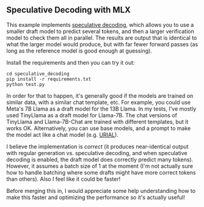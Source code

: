 ## Speculative Decoding with MLX

This example implements [speculative decoding](https://arxiv.org/abs/2211.17192), which allows you to use a smaller draft model to predict several tokens, and then a larger verification model to check them all in parallel. The results are output that is identical to what the larger model would produce, but with far fewer forward passes (as long as the reference model is good enough at guessing).

Install the requirements and then you can try it out:
```
cd speculative_decoding
pip install -r requirements.txt
python test.py
```

In order for that to happen, it's generally good if the models are trained on similar data, with a similar chat template, etc. For example, you could use Meta's 7B Llama as a draft model for the 13B Llama. In my tests, I've mostly used TinyLlama as a draft model for Llama-7B. The chat versions of TinyLlama and Llama-7B-Chat are trained with different templates, but it works OK. Alternatively, you can use base models, and a prompt to make the model act like a chat model (e.g. [URIAL](https://arxiv.org/abs/2312.01552)).

I believe the implementation is *correct* (it produces near-identical output with regular generation vs. speculative decoding, and when speculative decoding is enabled, the draft model does correctly predict many tokens). However, it assumes a batch size of 1 at the moment (I'm not actually sure how to handle batching where some drafts might have more correct tokens than others). Also I feel like it could be faster!

Before merging this in, I would appreciate some help understanding how to make this faster and optimizing the performance so it's actually useful!